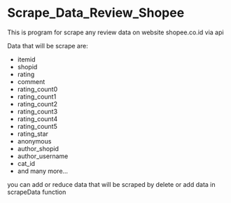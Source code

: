 # Scrape_Data_Review_Shopee

This is program for scrape any review data on website shopee.co.id via api

Data that will be scrape are: 

- itemid 
- shopid
- rating
- comment
- rating_count0
- rating_count1
- rating_count2
- rating_count3
- rating_count4
- rating_count5
- rating_star
- anonymous
- author_shopid
- author_username
- cat_id
- and many more...

you can add or reduce data that will be scraped by delete or add data in scrapeData function
